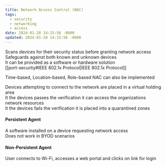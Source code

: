 ```yaml
---
title: Network Access Control (NAC)
tags:
  - security
  - networking
  - access
date: 2024-01-28 14:15:56 -0600
updated: 2024-01-28 14:15:56 -0600
---
```


Scans devices for their security status before granting network access  
Safeguards against both known and unknown devices  
It can be provided as a software or hardware solution  
[[port-security#IEEE 802.1x Protocol|IEEE 802.1x Protocol]]

Time-based, Location-based, Role-based NAC can also be implemented

Devices attempting to connect to the network are placed in a virtual holding area  
It the devices passes the verification it can access the organizations network resources  
It the devices fails the verification it is placed into a quarantined zones

#### Persistent Agent
A software installed on a device requesting network access  
Does not work in BYOD scenarios

#### Non-Persistent Agent
User connects to Wi-Fi, accesses a web portal and clicks on link for login
